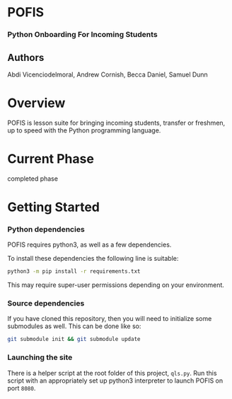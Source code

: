 # POFIS
### Python Onboarding For Incoming Students
## Authors
Abdi Vicenciodelmoral, Andrew Cornish, Becca Daniel, Samuel Dunn

# Overview
POFIS is lesson suite for bringing incoming students, transfer or freshmen, up to speed 
with the Python programming language.

# Current Phase
completed phase


# Getting Started
### Python dependencies
POFIS requires python3, as well as a few dependencies.

To install these dependencies the following line is suitable:
```bash
python3 -m pip install -r requirements.txt
```
This may require super-user permissions depending on your environment.

### Source dependencies
If you have cloned this repository, then you will need to initialize some submodules as well.
This can be done like so:
```bash
git submodule init && git submodule update
```

### Launching the site

There is a helper script at the root folder of this project, `qls.py`.
Run this script with an appropriately set up python3 interpreter 
to launch POFIS on port `8080`. 
